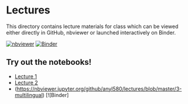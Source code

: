 # Lectures

This directory contains lecture materials for class which can be viewed either directly in GitHub, nbviewer or launched interactively on Binder.

[![nbviewer](https://img.shields.io/badge/render-nbviewer-orange.svg)](https://nbviewer.jupyter.org/github/anyl580/lectures/blob/master/1-overview/1-overview.ipynb) [![Binder](https://mybinder.org/badge_logo.svg)](https://mybinder.org/v2/gh/anyl580/lectures/master)

## Try out the notebooks!

* [Lecture 1](https://mybinder.org/v2/gh/anyl580/lectures/master?urlpath=notebooks/1-overview/1-overview.ipynb)
* [Lecture 2](https://mybinder.org/v2/gh/anyl580/lectures/master?urlpath=notebooks/2-tools/2-tools.ipynb)
* (https://nbviewer.jupyter.org/github/anyl580/lectures/blob/master/3-multilingual) [![Binder]
